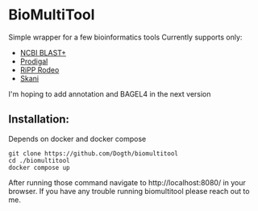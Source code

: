 # BioMultiTool
Simple wrapper for a few bioinformatics tools
Currently supports only:
- [NCBI BLAST+](https://blast.ncbi.nlm.nih.gov/Blast.cgi)
- [Prodigal](https://github.com/hyattpd/Prodigal)
- [RiPP Rodeo](https://www.ripp.rodeo/)
- [Skani](https://github.com/bluenote-1577/skani)

I'm hoping to add annotation and BAGEL4 in the next version


## Installation: 
Depends on docker and docker compose

    git clone https://github.com/Dogth/biomultitool
    cd ./biomultitool
    docker compose up

After running those command navigate to http://localhost:8080/ in your browser.
If you have any trouble running biomultitool please reach out to me.
